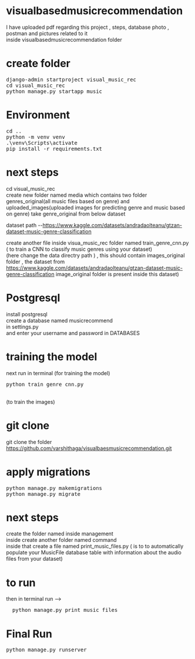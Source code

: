 # visualbasedmusicrecommendation
I have uploaded pdf regarding this project , steps,  database photo , postman and pictures related to it <br>
inside visualbasedmusicrecommendation folder

# create folder
<pre>
django-admin startproject visual_music_rec 
cd visual_music_rec
python manage.py startapp music
</pre>


# Environment
<pre>
cd ..
python -m venv venv
.\venv\Scripts\activate
pip install -r requirements.txt
</pre>


# next steps

cd visual_music_rec <br>
create new folder named media which contains two folder genres_original(all music files based on genre) and uploaded_images(uploaded images for predicting genre and music based on genre)
take genre_original from below dataset <br>

dataset path --https://www.kaggle.com/datasets/andradaolteanu/gtzan-dataset-music-genre-classification<br>

create another file inside visua_music_rec folder named train_genre_cnn.py ( to train a CNN to classify music genres using your dataset)<br>
(here change the data directry path ) , this should contain images_original folder , the dataset from https://www.kaggle.com/datasets/andradaolteanu/gtzan-dataset-music-genre-classification   image_original folder is present inside this dataset)<br>

# Postgresql
install postgresql <br>
create a database named musicrecommend<br>
in settings.py <br>
and enter your  username and password in DATABASES

# training the model
next run in terminal (for training the model)<br>
<pre>python train_genre_cnn.py</pre>
<br>
(to train the images)

# git clone
git clone the folder <br>
https://github.com/varshithaga/visualbaesmusicrecommendation.git

# apply migrations
<pre>
python manage.py makemigrations
python manage.py migrate 
</pre>


# next steps

create the folder named inside management<br>
inside create another folder named command <br>
inside that create a file named print_music_files.py  ( is to to automatically populate your MusicFile database table with information about the audio files from your dataset)<br>

# to run
then in terminal run --> <br>
<pre>
  python manage.py print_music_files
</pre>

# Final Run
<pre>python manage.py runserver
</pre>





